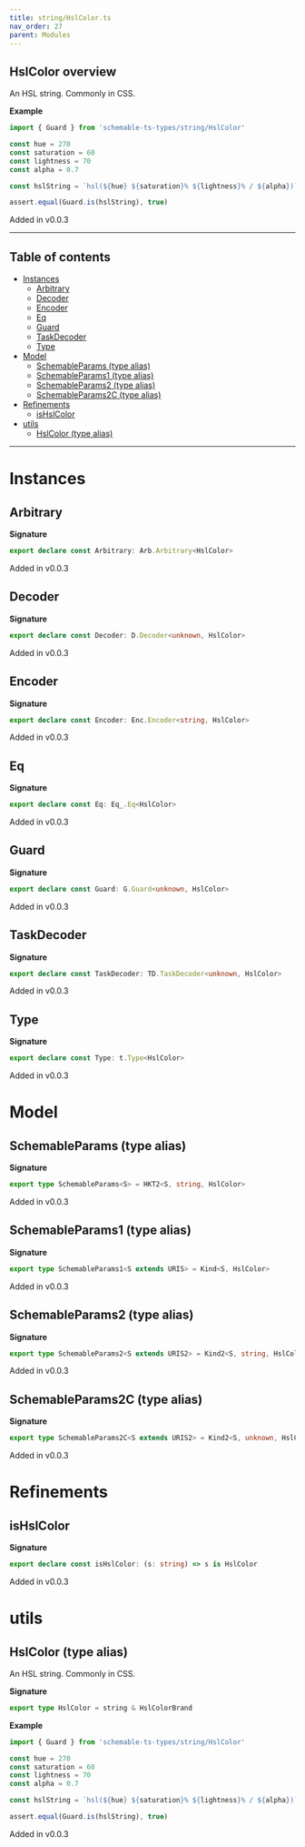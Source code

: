 ```yaml
---
title: string/HslColor.ts
nav_order: 27
parent: Modules
---
```


## HslColor overview

An HSL string. Commonly in CSS.

**Example**

```ts
import { Guard } from 'schemable-ts-types/string/HslColor'

const hue = 270
const saturation = 60
const lightness = 70
const alpha = 0.7

const hslString = `hsl(${hue} ${saturation}% ${lightness}% / ${alpha})`

assert.equal(Guard.is(hslString), true)
```

Added in v0.0.3

---

<h2 class="text-delta">Table of contents</h2>

- [Instances](#instances)
  - [Arbitrary](#arbitrary)
  - [Decoder](#decoder)
  - [Encoder](#encoder)
  - [Eq](#eq)
  - [Guard](#guard)
  - [TaskDecoder](#taskdecoder)
  - [Type](#type)
- [Model](#model)
  - [SchemableParams (type alias)](#schemableparams-type-alias)
  - [SchemableParams1 (type alias)](#schemableparams1-type-alias)
  - [SchemableParams2 (type alias)](#schemableparams2-type-alias)
  - [SchemableParams2C (type alias)](#schemableparams2c-type-alias)
- [Refinements](#refinements)
  - [isHslColor](#ishslcolor)
- [utils](#utils)
  - [HslColor (type alias)](#hslcolor-type-alias)

---

# Instances

## Arbitrary

**Signature**

```ts
export declare const Arbitrary: Arb.Arbitrary<HslColor>
```

Added in v0.0.3

## Decoder

**Signature**

```ts
export declare const Decoder: D.Decoder<unknown, HslColor>
```

Added in v0.0.3

## Encoder

**Signature**

```ts
export declare const Encoder: Enc.Encoder<string, HslColor>
```

Added in v0.0.3

## Eq

**Signature**

```ts
export declare const Eq: Eq_.Eq<HslColor>
```

Added in v0.0.3

## Guard

**Signature**

```ts
export declare const Guard: G.Guard<unknown, HslColor>
```

Added in v0.0.3

## TaskDecoder

**Signature**

```ts
export declare const TaskDecoder: TD.TaskDecoder<unknown, HslColor>
```

Added in v0.0.3

## Type

**Signature**

```ts
export declare const Type: t.Type<HslColor>
```

Added in v0.0.3

# Model

## SchemableParams (type alias)

**Signature**

```ts
export type SchemableParams<S> = HKT2<S, string, HslColor>
```

Added in v0.0.3

## SchemableParams1 (type alias)

**Signature**

```ts
export type SchemableParams1<S extends URIS> = Kind<S, HslColor>
```

Added in v0.0.3

## SchemableParams2 (type alias)

**Signature**

```ts
export type SchemableParams2<S extends URIS2> = Kind2<S, string, HslColor>
```

Added in v0.0.3

## SchemableParams2C (type alias)

**Signature**

```ts
export type SchemableParams2C<S extends URIS2> = Kind2<S, unknown, HslColor>
```

Added in v0.0.3

# Refinements

## isHslColor

**Signature**

```ts
export declare const isHslColor: (s: string) => s is HslColor
```

Added in v0.0.3

# utils

## HslColor (type alias)

An HSL string. Commonly in CSS.

**Signature**

```ts
export type HslColor = string & HslColorBrand
```

**Example**

```ts
import { Guard } from 'schemable-ts-types/string/HslColor'

const hue = 270
const saturation = 60
const lightness = 70
const alpha = 0.7

const hslString = `hsl(${hue} ${saturation}% ${lightness}% / ${alpha})`

assert.equal(Guard.is(hslString), true)
```

Added in v0.0.3
